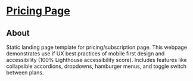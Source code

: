 # [Pricing Page](https://github.com/jiyoungglee/pricing-page)

## About
Static landing page template for pricing/subscription page.
This webpage demonstrates use if UX best practices of mobile first design and accessibility (100% Lighthouse accessibility score).
Includes features like collapsible accordions, dropdowns, hamburger menus, and toggle switch between plans. 